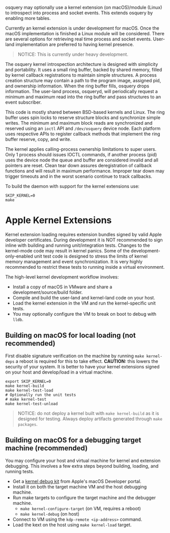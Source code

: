 osquery may optionally use a kernel extension (on macOS)/module (Linux) to introspect into process and socket events. This extends osquery by enabling more tables.

Currently an kernel extension is under development for macOS. Once the macOS implementation is finished a Linux module will be considered. There are several options for retrieving real time process and socket events. User-land implementation are preferred to having kernel presence.

> NOTICE: This is currently under heavy development.

The osquery kernel introspection architecture is designed with simplicity and portability. It uses a small ring buffer, backed by shared memory, filled by kernel callback registrations to maintain simple structures. A process creation structure may contain a path to the program image, assigned pid, and ownership information. When the ring buffer fills, osquery drops information. The user-land process, osqueryd, will periodically request a minimum and maximum read into the ring buffer and pass structures to an event subscriber.

This code is mostly shared between BSD-based kernels and Linux. The ring buffer uses spin locks to reserve structure blocks and synchronize simple writes. The minimum and maximum block reads are synchronized and reserved using an `ioctl` API and `/dev/osquery` device node. Each platform uses respective APIs to register callback methods that implement the ring buffer reserve, copy, and write.

The kernel applies calling-process ownership limitations to super users. Only 1 process should issues IOCTL commands, if another process (pid) uses the device node the queue and buffer are considered invalid and all pointers are reset. Clean tear down assures deregistration of callback functions and will result in maximum performance. Improper tear down may trigger timeouts and in the worst scenario continue to track callbacks.

To build the daemon with support for the kernel extensions use:
```
SKIP_KERNEL=0
make
```

# Apple Kernel Extensions

Kernel extension loading requires extension bundles signed by valid Apple developer certificates. During development it is NOT recommended to sign inline with building and running unit/integration tests. Changes to the kernel-mode code may result in kernel panics. Some of the development-only-enabled unit test code is designed to stress the limits of kernel memory management and event synchronization. It is very highly recommended to restrict these tests to running inside a virtual environment.

The high-level kernel development workflow involves:
- Install a copy of macOS in VMware and share a development/source/build folder.
- Compile and build the user-land and kernel-land code on your host.
- Load the kernel extension in the VM and run the kernel-specific unit tests.
- You may optionally configure the VM to break on boot to debug with `lldb`.

## Building on macOS for local loading (not recommended)

First disable signature verification on the machine by running `make kernel-deps` a reboot is required for this to take effect.  **CAUTION:** this lowers the security of your system.  It is better to have your kernel extensions signed on your host and develop/load in a virtual machine.

```
export SKIP_KERNEL=0
make kernel-build
make kernel-test-load
# Optionally run the unit tests
# make kernel-test
make kernel-test-unload
```

> NOTICE: do not deploy a kernel built with `make kernel-build` as it is designed for testing. Always deploy artifacts generated through `make packages`.

## Building on macOS for a debugging target machine (recommended)

You may configure your host and virtual machine for kernel and extension debugging. This involves a few extra steps beyond building, loading, and running tests.

- Get a [kernel debug kit](https://developer.apple.com/downloads/) from Apple's macOS Developer portal.
- Install it on both the target machine VM and the host debugging machine.
- Run make targets to configure the target machine and the debugger machine.
  - `make kernel-configure-target`  (on VM, requires a reboot)
  - `make kernel-debug` (on host)
- Connect to VM using the `kdp-remote <ip-address>` command.
- Load the kext on the host using `make kernel-load` target.


